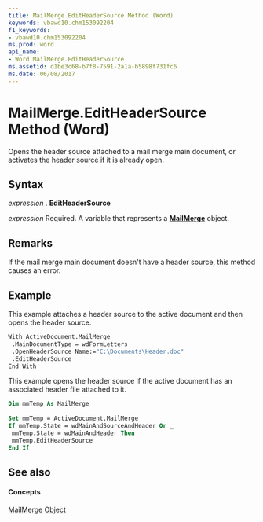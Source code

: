 ```yaml
---
title: MailMerge.EditHeaderSource Method (Word)
keywords: vbawd10.chm153092204
f1_keywords:
- vbawd10.chm153092204
ms.prod: word
api_name:
- Word.MailMerge.EditHeaderSource
ms.assetid: d1be3c68-b7f8-7591-2a1a-b5898f731fc6
ms.date: 06/08/2017
---
```



# MailMerge.EditHeaderSource Method (Word)

Opens the header source attached to a mail merge main document, or activates the header source if it is already open.


## Syntax

 _expression_ . **EditHeaderSource**

 _expression_ Required. A variable that represents a **[MailMerge](Word.MailMerge.md)** object.


## Remarks

If the mail merge main document doesn't have a header source, this method causes an error.


## Example

This example attaches a header source to the active document and then opens the header source.


```vb
With ActiveDocument.MailMerge 
 .MainDocumentType = wdFormLetters 
 .OpenHeaderSource Name:="C:\Documents\Header.doc" 
 .EditHeaderSource 
End With
```

This example opens the header source if the active document has an associated header file attached to it.




```vb
Dim mmTemp As MailMerge 
 
Set mmTemp = ActiveDocument.MailMerge 
If mmTemp.State = wdMainAndSourceAndHeader Or _ 
 mmTemp.State = wdMainAndHeader Then 
 mmTemp.EditHeaderSource 
End If
```


## See also


#### Concepts


[MailMerge Object](Word.MailMerge.md)


